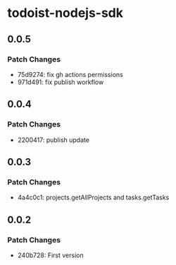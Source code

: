 # todoist-nodejs-sdk

## 0.0.5

### Patch Changes

- 75d9274: fix gh actions permissions
- 971d491: fix publish workflow

## 0.0.4

### Patch Changes

- 2200417: publish update

## 0.0.3

### Patch Changes

- 4a4c0c1: projects.getAllProjects and tasks.getTasks

## 0.0.2

### Patch Changes

- 240b728: First version
